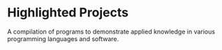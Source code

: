 # Highlighted Projects
A compilation of programs to demonstrate applied knowledge in various programming languages and software. 
